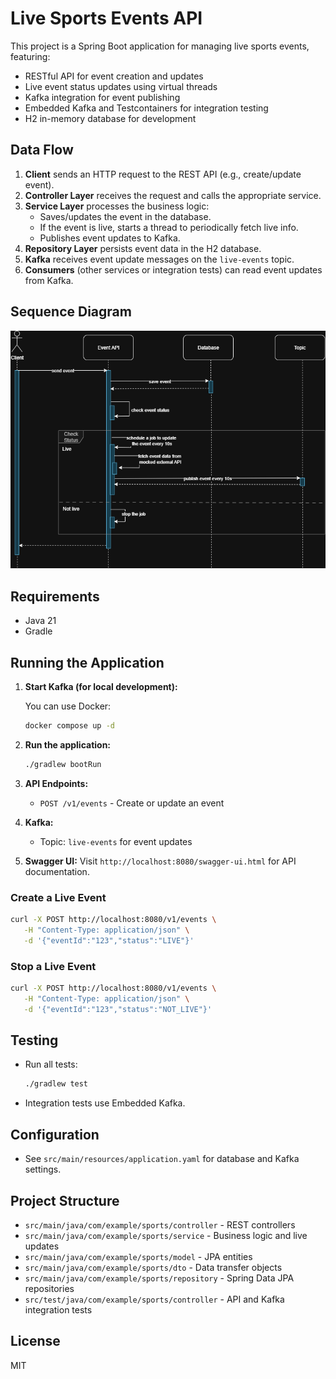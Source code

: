 # Live Sports Events API

This project is a Spring Boot application for managing live sports events, featuring:
- RESTful API for event creation and updates
- Live event status updates using virtual threads
- Kafka integration for event publishing
- Embedded Kafka and Testcontainers for integration testing
- H2 in-memory database for development

## Data Flow

1. **Client** sends an HTTP request to the REST API (e.g., create/update event).
2. **Controller Layer** receives the request and calls the appropriate service.
3. **Service Layer** processes the business logic:
   - Saves/updates the event in the database.
   - If the event is live, starts a thread to periodically fetch live info.
   - Publishes event updates to Kafka.
4. **Repository Layer** persists event data in the H2 database.
5. **Kafka** receives event update messages on the `live-events` topic.
6. **Consumers** (other services or integration tests) can read event updates from Kafka.

## Sequence Diagram

![Sequence Diagram](images/live-sports-events-diagram.png)

## Requirements
- Java 21
- Gradle

## Running the Application

1. **Start Kafka (for local development):**

   You can use Docker:
   ```bash
   docker compose up -d
   ```

2. **Run the application:**
   ```bash
   ./gradlew bootRun
   ```

3. **API Endpoints:**
    - `POST /v1/events` - Create or update an event

4. **Kafka:**
    - Topic: `live-events` for event updates

5. **Swagger UI:**
   Visit `http://localhost:8080/swagger-ui.html` for API documentation.

### Create a Live Event

```bash
curl -X POST http://localhost:8080/v1/events \
   -H "Content-Type: application/json" \
   -d '{"eventId":"123","status":"LIVE"}'
```

### Stop a Live Event

```bash
curl -X POST http://localhost:8080/v1/events \
   -H "Content-Type: application/json" \
   -d '{"eventId":"123","status":"NOT_LIVE"}'
```

## Testing

- Run all tests:
  ```bash
  ./gradlew test
  ```
- Integration tests use Embedded Kafka.

## Configuration

- See `src/main/resources/application.yaml` for database and Kafka settings.

## Project Structure
- `src/main/java/com/example/sports/controller` - REST controllers
- `src/main/java/com/example/sports/service` - Business logic and live updates
- `src/main/java/com/example/sports/model` - JPA entities
- `src/main/java/com/example/sports/dto` - Data transfer objects
- `src/main/java/com/example/sports/repository` - Spring Data JPA repositories
- `src/test/java/com/example/sports/controller` - API and Kafka integration tests

## License
MIT
